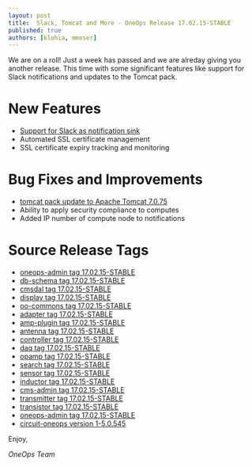 ```yaml
---
layout: post
title:  Slack, Tomcat and More - OneOps Release 17.02.15-STABLE
published: true
authors: [klohia, mmoser]
---
```


We are on a roll! Just a week has passed and we are alreday giving you another release. This time with some significant
features like support for Slack notifications and updates to the Tomcat pack.


<!--more-->

# New Features

* [Support for Slack as notification sink](/user/account/notifications-to-slack.html)
* Automated SSL certificate management
* SSL certificate expiry tracking and monitoring


# Bug Fixes and Improvements

* [tomcat pack update to Apache Tomcat 7.0.75](/general/blog/2017-02-15-tomcat-pack-update.html)
* Ability to apply security compliance to computes
* Added IP number of compute node to notifications


# Source Release Tags

- [oneops-admin tag 17.02.15-STABLE](https://github.com/oneops/oneops-admin/tree/17.02.15-STABLE)
- [db-schema tag 17.02.15-STABLE](https://github.com/oneops/db-schema/tree/17.02.15-STABLE)
- [cmsdal tag 17.02.15-STABLE](https://github.com/oneops/cmsdal/tree/17.02.15-STABLE)
- [display tag 17.02.15-STABLE](https://github.com/oneops/display/tree/17.02.15-STABLE)
- [oo-commons tag 17.02.15-STABLE](https://github.com/oneops/oo-commons/tree/17.02.15-STABLE)
- [adapter tag 17.02.15-STABLE](https://github.com/oneops/adapter/tree/17.02.15-STABLE)
- [amp-plugin tag 17.02.15-STABLE](https://github.com/oneops/amq-plugin/tree/17.02.15-STABLE)
- [antenna tag 17.02.15-STABLE](https://github.com/oneops/antenna/tree/17.02.15-STABLE)
- [controller tag 17.02.15-STABLE](https://github.com/oneops/controller/tree/17.02.15-STABLE)
- [daq tag 17.02.15-STABLE](https://github.com/oneops/daq/tree/17.02.15-STABLE)
- [opamp tag 17.02.15-STABLE](https://github.com/oneops/opamp/tree/17.02.15-STABLE)
- [search tag 17.02.15-STABLE](https://github.com/oneops/search/tree/17.02.15-STABLE)
- [sensor tag 17.02.15-STABLE](https://github.com/oneops/sensor/tree/17.02.15-STABLE)
- [inductor tag 17.02.15-STABLE](https://github.com/oneops/inductor/tree/17.02.15-STABLE)
- [cms-admin tag 17.02.15-STABLE](https://github.com/oneops/cms-admin/tree/17.02.15-STABLE)
- [transmitter tag 17.02.15-STABLE](https://github.com/oneops/transmitter/tree/17.02.15-STABLE)
- [transistor tag 17.02.15-STABLE](https://github.com/oneops/transistor/tree/17.02.15-STABLE)
- [oneops-admin tag 17.02.15-STABLE](https://github.com/oneops/oneops-admin/tree/17.02.15-STABLE)
- [circuit-oneops version 1-5.0.545](https://github.com/oneops/circuit-oneops-1/releases/tag/circuit-oneops-1-5.0.545)

Enjoy,

_OneOps Team_
